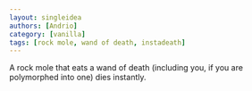 ```yaml
---
layout: singleidea
authors: [Andrio]
category: [vanilla]
tags: [rock mole, wand of death, instadeath]
---
```

A rock mole that eats a wand of death (including you, if you are polymorphed into one) dies instantly.
